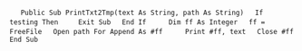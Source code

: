 &nbsp;&nbsp;&nbsp;&nbsp;
`Public Sub PrintTxt2Tmp(text As String, path As String)`
&nbsp;&nbsp;&nbsp;&nbsp;`If testing Then`
&nbsp;&nbsp;&nbsp;&nbsp;&nbsp;&nbsp;&nbsp;&nbsp;`Exit Sub`
&nbsp;&nbsp;&nbsp;&nbsp;`End If`
&nbsp;&nbsp;&nbsp;&nbsp;
&nbsp;&nbsp;&nbsp;&nbsp;`Dim ff As Integer`
&nbsp;&nbsp;&nbsp;&nbsp;`ff = FreeFile`
&nbsp;&nbsp;&nbsp;&nbsp;`Open path For Append As #ff`
&nbsp;&nbsp;&nbsp;&nbsp;
&nbsp;&nbsp;&nbsp;&nbsp;`Print #ff, text`
&nbsp;&nbsp;&nbsp;&nbsp;`Close #ff`
`End Sub`

